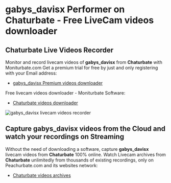 # gabys_davisx Performer on Chaturbate - Free LiveCam videos downloader

## Chaturbate Live Videos Recorder

Monitor and record livecam videos of **gabys_davisx** from **Chaturbate** with Moniturbate.com
Get a premium trial for free by just and only registering with your Email address:
* [gabys_davisx Premium videos downloader](https://moniturbate.com/request-demo-licence-key.html)

Free livecam videos downloader - Moniturbate Software:
* [Chaturbate videos downloader](https://moniturbate.com/moniturbate-download-software.html)

![gabys_davisx livecam videos recorder](https://peachurnet.com/templates/moniturbate-software.png)


## Capture gabys_davisx videos from the Cloud and watch your recordings on Streaming

Without the need of downloading a software, capture **gabys_davisx** livecam videos from **Chaturbate** 100% online.
Watch Livecam archives from **Chaturbate** unlimitedly from thousands of existing recordings, only on Peachurbate.com and its websites network:
* [Chaturbate videos archives](https://peachurnet.com/)